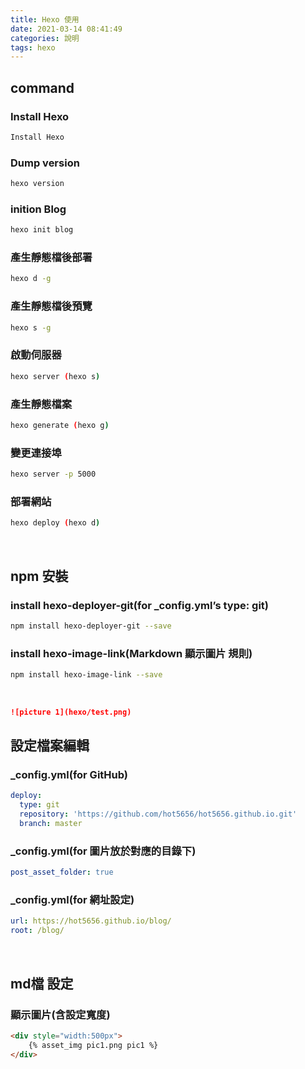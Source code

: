 ```yaml
---
title: Hexo 使用
date: 2021-03-14 08:41:49
categories: 說明
tags: hexo
---
```


## command

### Install Hexo
``` bash
Install Hexo
```

### Dump version
``` bash
hexo version
```

### inition Blog
``` bash
hexo init blog
```

### 產生靜態檔後部署
``` bash
hexo d -g 
```

### 產生靜態檔後預覽
``` bash
hexo s -g 
```

### 啟動伺服器
``` bash
hexo server (hexo s)
```

### 產生靜態檔案
``` bash
hexo generate (hexo g)
```

### 變更連接埠
``` bash
hexo server -p 5000
```

### 部署網站
``` bash
hexo deploy (hexo d)
```
<br> 

## npm 安裝

### install hexo-deployer-git(for _config.yml’s type: git)
``` bash
npm install hexo-deployer-git --save
```

### install hexo-image-link(Markdown 顯示圖片 規則)
``` bash
npm install hexo-image-link --save
```
<br> 

``` markdown
![picture 1](hexo/test.png)
```

## 設定檔案編輯

### _config.yml(for GitHub)
``` yml
deploy:
  type: git
  repository: 'https://github.com/hot5656/hot5656.github.io.git'
  branch: master
```

###  _config.yml(for 圖片放於對應的目錄下)
``` yml
post_asset_folder: true
```

###  _config.yml(for 網址設定)
``` yml
url: https://hot5656.github.io/blog/
root: /blog/
```
<br> 

## md檔 設定

###  顯示圖片(含設定寬度)
``` html
<div style="width:500px">
	{% asset_img pic1.png pic1 %}
</div>
```

